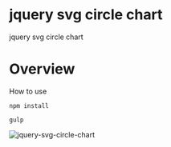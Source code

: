# jquery svg circle chart
jquery svg circle chart

# Overview
How to use 

`npm install`

`gulp`

![jquery-svg-circle-chart](https://image.ibb.co/jgYEtQ/Untitled.jpg)